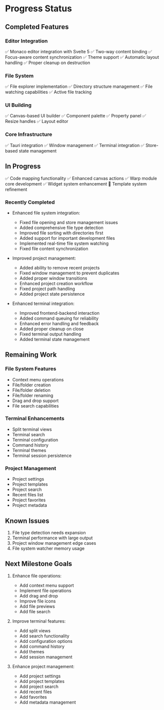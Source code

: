 # Progress Status

## Completed Features

### Editor Integration
✅ Monaco editor integration with Svelte 5
✅ Two-way content binding
✅ Focus-aware content synchronization
✅ Theme support
✅ Automatic layout handling
✅ Proper cleanup on destruction

### File System
✅ File explorer implementation
✅ Directory structure management
✅ File watching capabilities
✅ Active file tracking

### UI Building
✅ Canvas-based UI builder
✅ Component palette
✅ Property panel
✅ Resize handles
✅ Layout editor

### Core Infrastructure
✅ Tauri integration
✅ Window management
✅ Terminal integration
✅ Store-based state management

## In Progress
✅ Code mapping functionality
✅ Enhanced canvas actions
✅ Warp module core development
✅ Widget system enhancement
🔄 Template system refinement

### Recently Completed
- Enhanced file system integration:
  - Fixed file opening and store management issues
  - Added comprehensive file type detection
  - Improved file sorting with directories first
  - Added support for important development files
  - Implemented real-time file system watching
  - Fixed file content synchronization

- Improved project management:
  - Added ability to remove recent projects
  - Fixed window management to prevent duplicates
  - Added proper window transitions
  - Enhanced project creation workflow
  - Fixed project path handling
  - Added project state persistence

- Enhanced terminal integration:
  - Improved frontend-backend interaction
  - Added command queuing for reliability
  - Enhanced error handling and feedback
  - Added proper cleanup on close
  - Fixed terminal output handling
  - Added terminal state management

## Remaining Work

### File System Features
- Context menu operations
- File/folder creation
- File/folder deletion
- File/folder renaming
- Drag and drop support
- File search capabilities

### Terminal Enhancements
- Split terminal views
- Terminal search
- Terminal configuration
- Command history
- Terminal themes
- Terminal session persistence

### Project Management
- Project settings
- Project templates
- Project search
- Recent files list
- Project favorites
- Project metadata

## Known Issues
1. File type detection needs expansion
2. Terminal performance with large output
3. Project window management edge cases
4. File system watcher memory usage

## Next Milestone Goals
1. Enhance file operations:
   - Add context menu support
   - Implement file operations
   - Add drag and drop
   - Improve file icons
   - Add file previews
   - Add file search

2. Improve terminal features:
   - Add split views
   - Add search functionality
   - Add configuration options
   - Add command history
   - Add themes
   - Add session management

3. Enhance project management:
   - Add project settings
   - Add project templates
   - Add project search
   - Add recent files
   - Add favorites
   - Add metadata management
